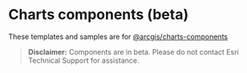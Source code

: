 # Charts components (beta)

These templates and samples are for [@arcgis/charts-components](https://www.npmjs.com/package/@arcgis/charts-components)

> **Disclaimer:** Components are in beta. Please do not contact Esri Technical Support for assistance.
